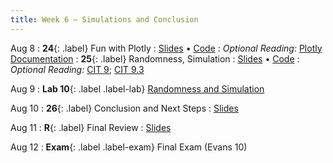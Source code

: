 ```yaml
---
title: Week 6 — Simulations and Conclusion
---
```


Aug 8
: **24**{: .label} Fun with Plotly
  : [Slides](https://docs.google.com/presentation/d/18mj70n-s3Mx7ltj1F_T4e2CmyX_8P-UTyQGe5xSJv_8/edit?usp=sharing) &#8226; [Code](https://datahub.berkeley.edu/hub/user-redirect/git-pull?repo=https%3A%2F%2Fgithub.com%2Fdata-6-berkeley%2Fsu22&urlpath=tree%2Fsu22%2Flecture%2Flec24%2Flec24.ipynb&branch=main)
: *Optional Reading:* [Plotly Documentation](https://plotly.com/python/plotly-express/)
: **25**{: .label} Randomness, Simulation
  : [Slides](https://docs.google.com/presentation/d/1QcOym4YkH4wxqWMsxZLpogWAxkCQrVJ75x602Veeu5A/edit?usp=sharing) &#8226; [Code](https://datahub.berkeley.edu/hub/user-redirect/git-pull?repo=https%3A%2F%2Fgithub.com%2Fdata-6-berkeley%2Fsu22&urlpath=tree%2Fsu22%2Flecture%2Flec25%2Flec25.ipynb&branch=main)
: *Optional Reading:* [CIT 9](https://inferentialthinking.com/chapters/09/Randomness.html); [CIT 9.3](https://inferentialthinking.com/chapters/09/3/Simulation.html)

Aug 9
: **Lab 10**{: .label .label-lab} [Randomness and Simulation](https://datahub.berkeley.edu/hub/user-redirect/git-pull?repo=https%3A%2F%2Fgithub.com%2Fdata-6-berkeley%2Fsu22&urlpath=tree%2Fsu22%2Flab%2Flab10%2Flab10.ipynb&branch=main)

Aug 10
: **26**{: .label} Conclusion and Next Steps
  : [Slides](https://docs.google.com/presentation/d/1ruBS-HXQNK8z0ji52nZHTEUZmr9WVB4shB9RQx-i33E/edit?usp=sharing)
  <!--: *Optional Reading*-->

Aug 11
: **R**{: .label} Final Review
  : [Slides](https://docs.google.com/presentation/d/1YcdkW4_aIXw6EV8oFd5vdCE1bDkd2KfFLrompy2N9bA/edit?usp=sharing)

Aug 12
: **Exam**{: .label .label-exam} Final Exam (Evans 10)
